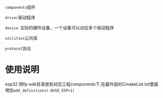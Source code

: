 `components`组件

`driver`驱动程序

`device `实际的硬件设备，一个设备可以对应多个驱动程序

`utilities`公共库

`protocol`协议


# 使用说明

esp32 把fp-sdk目录放到对应工程components下,在最外层的CmakeList.txt里面增加`add_definitions(-DUSE_ESP=1)`